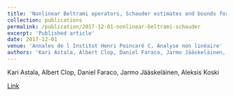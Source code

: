 ```yaml
---
title: 'Nonlinear Beltrami operators, Schauder estimates and bounds for the Jacobian'
collection: publications
permalink: /publication/2017-12-01-nonlinear-beltrami-schauder
excerpt: 'Published article'
date: 2017-12-01
venue: 'Annales de l Institut Henri Poincaré C, Analyse non linéaire'
authors: 'Kari Astala, Albert Clop, Daniel Faraco, Jarmo Jääskeläinen, Aleksis Koski'
---
```

Kari Astala, Albert Clop, Daniel Faraco, Jarmo Jääskeläinen, Aleksis Koski

[Link](https://www.sciencedirect.com/science/article/pii/S0294144916300890)
